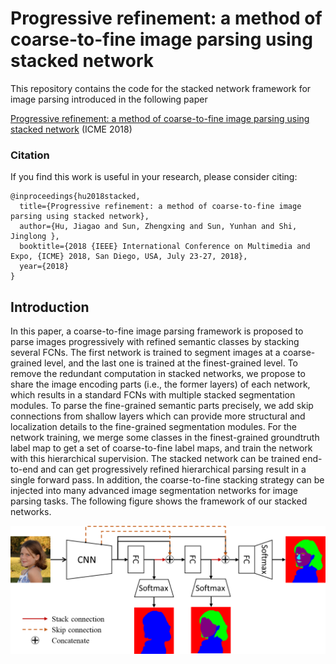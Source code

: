 # Progressive refinement: a method of coarse-to-fine image parsing using stacked network

This repository contains the code for the stacked network framework for image parsing introduced in the following paper

[Progressive refinement: a method of coarse-to-fine image parsing using stacked network](https://arxiv.org/abs/1804.08256) (ICME 2018)

### Citation
If you find this work is useful in your research, please consider citing:

	@inproceedings{hu2018stacked,
	  title={Progressive refinement: a method of coarse-to-fine image parsing using stacked network},
	  author={Hu, Jiagao and Sun, Zhengxing and Sun, Yunhan and Shi, Jinglong },
	  booktitle={2018 {IEEE} International Conference on Multimedia and Expo, {ICME} 2018, San Diego, USA, July 23-27, 2018},
	  year={2018}
	}
	

## Introduction
In this paper, a coarse-to-fine image parsing framework is proposed to parse images progressively with refined semantic classes by stacking several FCNs. The first network is trained to segment images at a coarse-grained level, and the last one is trained at the finest-grained level. To remove the redundant computation in stacked networks, we propose to share the image encoding parts (i.e., the former layers) of each network, which results in a standard FCNs with multiple stacked segmentation modules. To parse the fine-grained semantic parts precisely, we add skip connections from shallow layers which can provide more structural and localization details to the fine-grained segmentation modules. For the network training, we merge some classes in the finest-grained groundtruth label map to get a set of coarse-to-fine label maps, and train the network with this hierarchical supervision. The stacked network can be trained end-to-end and can get progressively refined hierarchical parsing result in a single forward pass. In addition, the coarse-to-fine stacking strategy can be injected into many advanced image segmentation networks for image parsing tasks. The following figure shows the framework of our stacked networks.

![Image](/images/framework.png "Framework of our stacked network ")